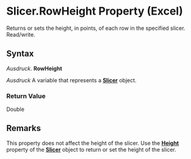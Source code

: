
# Slicer.RowHeight Property (Excel)

Returns or sets the height, in points, of each row in the specified slicer. Read/write.


## Syntax

 _Ausdruck_. **RowHeight**

 _Ausdruck_ A variable that represents a **[Slicer](577be0f6-4eda-0093-8899-097f3c900383.md)** object.


### Return Value

Double


## Remarks

This property does not affect the height of the slicer. Use the  **[Height](00eb1b27-7a0c-4edb-dc66-dc80d62ea60c.md)** property of the **[Slicer](577be0f6-4eda-0093-8899-097f3c900383.md)** object to return or set the height of the slicer.

